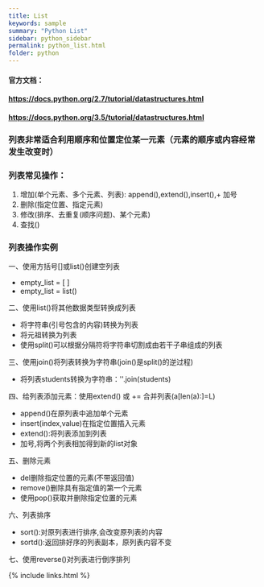 ```yaml
---
title: List
keywords: sample
summary: "Python List"
sidebar: python_sidebar
permalink: python_list.html
folder: python
---
```


#### 官方文档：

#### https://docs.python.org/2.7/tutorial/datastructures.html
#### https://docs.python.org/3.5/tutorial/datastructures.html

### 列表非常适合利用顺序和位置定位某一元素（元素的顺序或内容经常发生改变时）

### 列表常见操作：

1. 增加(单个元素、多个元素、列表): append(),extend(),insert(),+ 加号
2. 删除(指定位置、指定元素)
3. 修改(排序、去重复(顺序问题)、某个元素)
4. 查找()

### 列表操作实例
一、使用方括号[]或list()创建空列表
* empty_list = [ ]
* empty_list = list()

二、使用list()将其他数据类型转换成列表
* 将字符串(引号包含的内容)转换为列表
* 将元祖转换为列表
* 使用split()可以根据分隔符将字符串切割成由若干子串组成的列表

三、使用join()将列表转换为字符串(join()是split()的逆过程)
* 将列表students转换为字符串：''.join(students)

四、给列表添加元素：使用extend() 或 += 合并列表(a[len(a):]=L)
* append()在原列表中追加单个元素
* insert(index,value)在指定位置插入元素
* extend():将列表添加到列表
* 加号,将两个列表相加得到新的list对象

五、删除元素
* del删除指定位置的元素(不带返回值)
* remove()删除具有指定值的第一个元素
* 使用pop()获取并删除指定位置的元素

六、列表排序
* sort():对原列表进行排序,会改变原列表的内容
* sortd():返回排好序的列表副本，原列表内容不变

七、使用reverse()对列表进行倒序排列


{% include links.html %}
